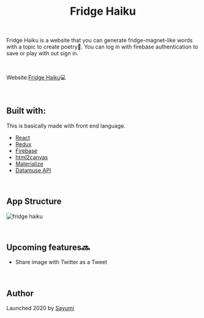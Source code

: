 <h1 align="center">Fridge Haiku</h1>

<br/>

Fridge Haiku is a website that you can generate fridge-magnet-like words with a topic to create poetry💬. You can log in with firebase authentication to save or play with out sign in.

<br/>

Website:[Fridge Haiku](https://fridge-haiku.netlify.app)💻

<br/>

## Built with:

This is basically made with front end language.

- [React](https://reactjs.org/)
- [Redux](https://redux.js.org/)
- [Firebase](https://firebase.google.com/?hl=ja)
- [html2canvas](https://html2canvas.hertzen.com/)
- [Materialize](https://materializecss.com/)
- [Datamuse API](https://www.datamuse.com/api/)

<br/>

## App Structure
![fridge haiku](https://user-images.githubusercontent.com/53948936/85224002-29a78480-b402-11ea-8550-a70db548788e.png)

<br/>

## Upcoming features🔜

- Share image with Twitter as a Tweet

<br/>

## Author

Launched 2020 by [Sayumi](https://sayuminakamura.dev/)

<br/>
